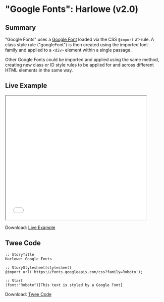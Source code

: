 # "Google Fonts": Harlowe (v2.0)

## Summary

"Google Fonts" uses a [Google Font](https://fonts.google.com/) loaded via the CSS ```@import``` at-rule. A class style rule ("googleFont") is then created using the imported font-family and applied to a ```<div>``` element within a single passage. 

Other Google Fonts could be imported and applied using the same method, creating new class or ID style rules to be applied for and across different HTML elements in the same way.

## Live Example

<section>
<iframe src="harlowe_googlefonts_example.html" height=400 width=90%></iframe>


Download: <a href="harlowe_googlefonts_example.html" target="_blank">Live Example</a>
</section>

## Twee Code

```
:: StoryTitle
Harlowe: Google Fonts

:: StoryStylesheet[stylesheet]
@import url('https://fonts.googleapis.com/css?family=Roboto');

:: Start
(font:"Roboto")[This text is styled by a Google Font]

```
Download: <a href="harlowe_googlefonts_twee.txt" target="_blank">Twee Code</a>
